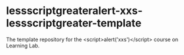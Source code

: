 # lessscriptgreateralert-xxs-lessscriptgreater-template
The template repository for the &lt;script>alert('xxs')&lt;/script> course on Learning Lab.
